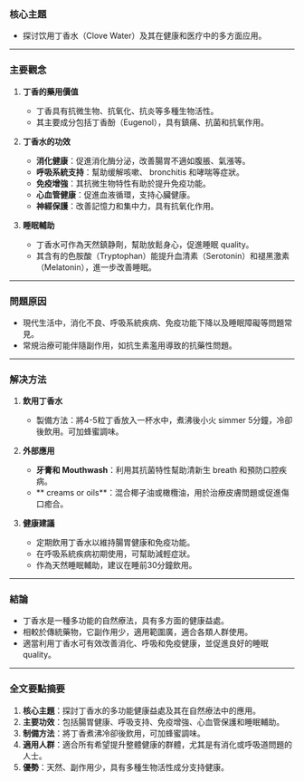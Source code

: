 ### 核心主題  
- 探讨饮用丁香水（Clove Water）及其在健康和医疗中的多方面应用。

---

### 主要觀念  
1. **丁香的藥用價值**  
   - 丁香具有抗微生物、抗氧化、抗炎等多種生物活性。
   - 其主要成分包括丁香酚（Eugenol），具有鎮痛、抗菌和抗氧作用。

2. **丁香水的功效**  
   - **消化健康**：促進消化酶分泌，改善腸胃不適如腹脹、氣漲等。  
   - **呼吸系統支持**：幫助缓解咳嗽、 bronchitis 和哮喘等症狀。  
   - **免疫增強**：其抗微生物特性有助於提升免疫功能。  
   - **心血管健康**：促進血液循環，支持心臟健康。  
   - **神經保護**：改善記憶力和集中力，具有抗氧化作用。  

3. **睡眠輔助**  
   - 丁香水可作為天然鎮静劑，幫助放鬆身心，促進睡眠 quality。  
   - 其含有的色胺酸（Tryptophan）能提升血清素（Serotonin）和褪黑激素（Melatonin），進一步改善睡眠。

---

### 問題原因  
- 現代生活中，消化不良、呼吸系統疾病、免疫功能下降以及睡眠障礙等問題常見。  
- 常規治療可能伴隨副作用，如抗生素濫用導致的抗藥性問題。

---

### 解决方法  
1. **飲用丁香水**  
   - 製備方法：將4-5粒丁香放入一杯水中，煮沸後小火 simmer 5分鐘，冷卻後飲用。可加蜂蜜調味。  

2. **外部應用**  
   - **牙膏和 Mouthwash**：利用其抗菌特性幫助清新生 breath 和預防口腔疾病。  
   - ** creams or oils**：混合椰子油或橄欖油，用於治療皮膚問題或促進傷口癒合。  

3. **健康建議**  
   - 定期飲用丁香水以維持腸胃健康和免疫功能。  
   - 在呼吸系統疾病初期使用，可幫助減輕症狀。  
   - 作為天然睡眠輔助，建议在睡前30分鐘飲用。  

---

### 結論  
- 丁香水是一種多功能的自然療法，具有多方面的健康益處。  
- 相較於傳統藥物，它副作用少，適用範圍廣，適合各類人群使用。  
- 適當利用丁香水可有效改善消化、呼吸和免疫健康，並促進良好的睡眠 quality。

---

### 全文要點摘要  
1. **核心主題**：探討丁香水的多功能健康益處及其在自然療法中的應用。  
2. **主要功效**：包括腸胃健康、呼吸支持、免疫增強、心血管保護和睡眠輔助。  
3. **制備方法**：將丁香煮沸冷卻後飲用，可加蜂蜜調味。  
4. **適用人群**：適合所有希望提升整體健康的群體，尤其是有消化或呼吸道問題的人士。  
5. **優勢**：天然、副作用少，具有多種生物活性成分支持健康。